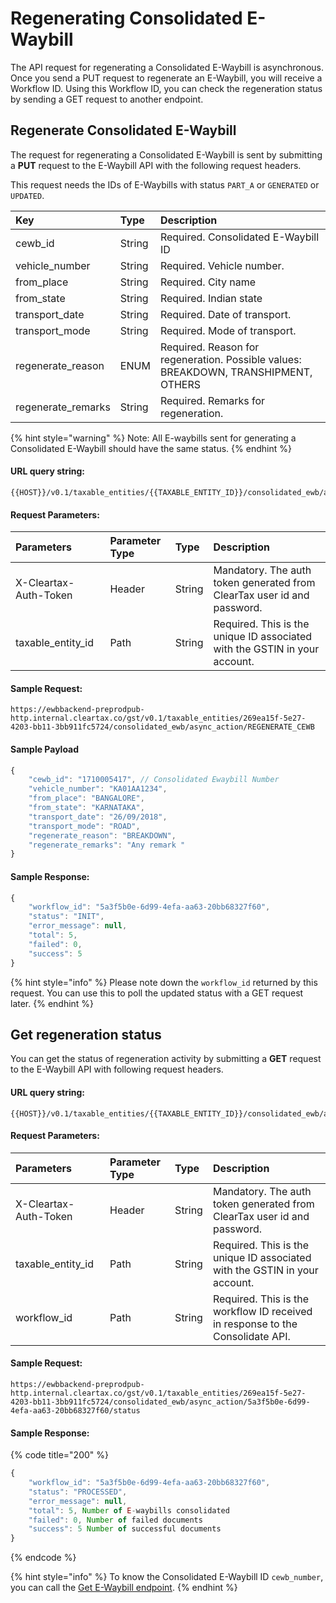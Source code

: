 # Regenerating Consolidated E-Waybill

The API request for regenerating a Consolidated E-Waybill is asynchronous. Once you send a PUT request to regenerate an E-Waybill, you will receive a Workflow ID. Using this Workflow ID, you can check the regeneration status by sending a GET request to another endpoint.

## Regenerate Consolidated E-Waybill

The request for regenerating a Consolidated E-Waybill is sent by submitting a **PUT** request to the E-Waybill API with the following request headers.

This request needs the IDs of E-Waybills with status `PART_A` or `GENERATED` or `UPDATED`. 

| Key | Type | Description |
| :--- | :--- | :--- |
| cewb\_id | String | Required. Consolidated E-Waybill ID |
| vehicle\_number | String | Required. Vehicle number. |
| from\_place | String | Required. City name |
| from\_state | String | Required. Indian state |
| transport\_date | String | Required. Date of transport. |
| transport\_mode | String | Required. Mode of transport. |
| regenerate\_reason | ENUM | Required. Reason for regeneration. Possible values: BREAKDOWN, TRANSHIPMENT, OTHERS |
| regenerate\_remarks | String | Required. Remarks for regeneration. |

{% hint style="warning" %}
Note: All E-waybills sent for generating a Consolidated E-Waybill should have the same status.
{% endhint %}

#### URL query string:

```text
{{HOST}}/v0.1/taxable_entities/{{TAXABLE_ENTITY_ID}}/consolidated_ewb/async_action/REGENERATE_CEWB
```

#### Request Parameters:

| Parameters | Parameter Type | Type | Description |
| :--- | :--- | :--- | :--- |
| X-Cleartax-Auth-Token | Header | String | Mandatory. The auth token generated from ClearTax user id and password. |
| taxable\_entity\_id | Path | String | Required. This is the unique ID associated with the GSTIN in your account. |

#### Sample Request:

```text
https://ewbbackend-preprodpub-http.internal.cleartax.co/gst/v0.1/taxable_entities/269ea15f-5e27-4203-bb11-3bb911fc5724/consolidated_ewb/async_action/REGENERATE_CEWB
```

#### Sample Payload

```javascript
{
    "cewb_id": "1710005417", // Consolidated Ewaybill Number
    "vehicle_number": "KA01AA1234",
    "from_place": "BANGALORE",
    "from_state": "KARNATAKA",
    "transport_date": "26/09/2018",
    "transport_mode": "ROAD",
    "regenerate_reason": "BREAKDOWN",
    "regenerate_remarks": "Any remark "
}
```

#### Sample Response:

```javascript
{
    "workflow_id": "5a3f5b0e-6d99-4efa-aa63-20bb68327f60",
    "status": "INIT",
    "error_message": null,
    "total": 5,
    "failed": 0,
    "success": 5
}
```

{% hint style="info" %}
Please note down the `workflow_id` returned by this request. You can use this to poll the updated status with a GET request later.
{% endhint %}

## Get regeneration status

You can get the status of regeneration activity by submitting a **GET** request to the E-Waybill API with following request headers.

#### URL query string:

```text
{{HOST}}/v0.1/taxable_entities/{{TAXABLE_ENTITY_ID}}/consolidated_ewb/async_action/{{WORKFLOW_ID}}/status
```

#### Request Parameters:

| Parameters | Parameter Type | Type | Description |
| :--- | :--- | :--- | :--- |
| X-Cleartax-Auth-Token | Header | String | Mandatory. The auth token generated from ClearTax user id and password. |
| taxable\_entity\_id | Path | String | Required. This is the unique ID associated with the GSTIN in your account. |
| workflow\_id | Path | String | Required. This is the workflow ID received in response to the Consolidate API. |

#### Sample Request:

```text
https://ewbbackend-preprodpub-http.internal.cleartax.co/gst/v0.1/taxable_entities/269ea15f-5e27-4203-bb11-3bb911fc5724/consolidated_ewb/async_action/5a3f5b0e-6d99-4efa-aa63-20bb68327f60/status
```

#### Sample Response:

{% code title="200" %}
```javascript
{
    "workflow_id": "5a3f5b0e-6d99-4efa-aa63-20bb68327f60",
    "status": "PROCESSED",
    "error_message": null,
    "total": 5, Number of E-waybills consolidated
    "failed": 0, Number of failed documents
    "success": 5 Number of successful documents
}
```
{% endcode %}

{% hint style="info" %}
To know the Consolidated E-Waybill ID `cewb_number`, you can call the [Get E-Waybill endpoint](https://cleartax.gitbook.io/cleartax-for-developers/e-waybill-api/e-waybill-api-reference/e-waybill-json-api-reference/getting-e-waybill#get-an-e-waybill).
{% endhint %}

